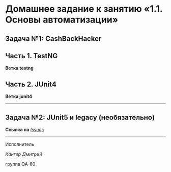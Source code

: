 # Домашнее задание к занятию «1.1. Основы автоматизации»

## Задача №1: CashBackHacker

## Часть 1. TestNG
**Ветка testng**

## Часть 2. JUnit4
**Ветка junit4**

***

## Задача №2: JUnit5 и legacy (необязательно)

**Ссылка на** [*Issues*](https://github.com/Kanger79/HW_8.1/issues/2)
***

Исполнитель

*Кангер Дмитрий*

группа QA-60
